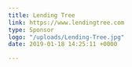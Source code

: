 ```yaml
---
title: Lending Tree
link: https://www.lendingtree.com
type: Sponsor
logo: "/uploads/Lending-Tree.jpg"
date: 2019-01-18 14:25:11 +0000

---
```

